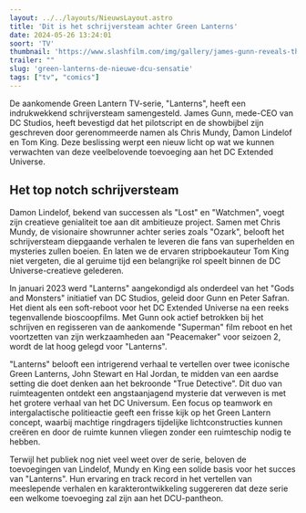 ```yaml
---
layout: ../../layouts/NieuwsLayout.astro
title: 'Dit is het schrijversteam achter Green Lanterns'
date: 2024-05-26 13:24:01
soort: 'TV'
thumbnail: 'https://www.slashfilm.com/img/gallery/james-gunn-reveals-the-writing-team-behind-dcs-green-lanterns-tv-pilot/intro-1716677547.jpg'
trailer: ""
slug: 'green-lanterns-de-nieuwe-dcu-sensatie'
tags: ["tv", "comics"]
---
```


De aankomende Green Lantern TV-serie, "Lanterns", heeft een indrukwekkend schrijversteam samengesteld. James Gunn, mede-CEO van DC Studios, heeft bevestigd dat het pilotscript en de showbijbel zijn geschreven door gerenommeerde namen als Chris Mundy, Damon Lindelof en Tom King. Deze beslissing werpt een nieuw licht op wat we kunnen verwachten van deze veelbelovende toevoeging aan het DC Extended Universe.

## Het top notch schrijversteam

Damon Lindelof, bekend van successen als "Lost" en "Watchmen", voegt zijn creatieve genialiteit toe aan dit ambitieuze project. Samen met Chris Mundy, de visionaire showrunner achter series zoals "Ozark", belooft het schrijversteam diepgaande verhalen te leveren die fans van superhelden en mysteries zullen boeien. En laten we de ervaren stripboekauteur Tom King niet vergeten, die al geruime tijd een belangrijke rol speelt binnen de DC Universe-creatieve gelederen.

In januari 2023 werd "Lanterns" aangekondigd als onderdeel van het "Gods and Monsters" initiatief van DC Studios, geleid door Gunn en Peter Safran. Het dient als een soft-reboot voor het DC Extended Universe na een reeks tegenvallende bioscoopfilms. Met Gunn ook actief betrokken bij het schrijven en regisseren van de aankomende "Superman" film reboot en het voortzetten van zijn werkzaamheden aan "Peacemaker" voor seizoen 2, wordt de lat hoog gelegd voor "Lanterns".

"Lanterns" belooft een intrigerend verhaal te vertellen over twee iconische Green Lanterns, John Stewart en Hal Jordan, te midden van een aardse setting die doet denken aan het bekroonde "True Detective". Dit duo van ruimteagenten ontdekt een angstaanjagend mysterie dat verweven is met het grotere verhaal van het DC Universum. Een focus op teamwork en intergalactische politieactie geeft een frisse kijk op het Green Lantern concept, waarbij machtige ringdragers tijdelijke lichtconstructies kunnen creëren en door de ruimte kunnen vliegen zonder een ruimteschip nodig te hebben.

Terwijl het publiek nog niet veel weet over de serie, beloven de toevoegingen van Lindelof, Mundy en King een solide basis voor het succes van "Lanterns". Hun ervaring en track record in het vertellen van meeslepende verhalen en karakterontwikkeling suggereren dat deze serie een welkome toevoeging zal zijn aan het DCU-pantheon.
